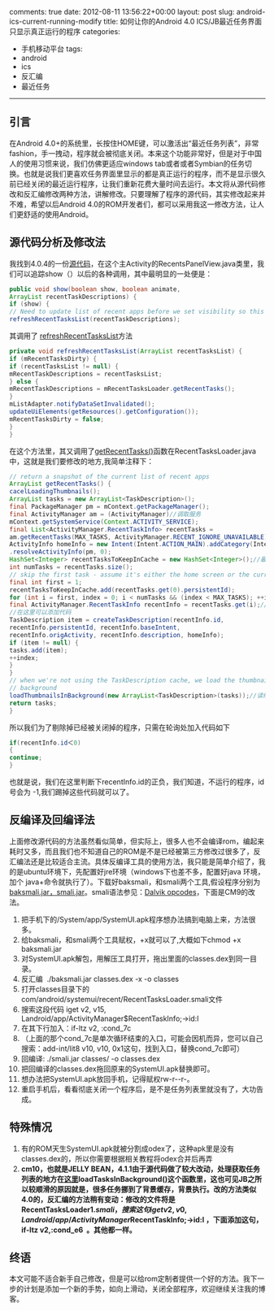 comments: true
date: 2012-08-11 13:56:22+00:00
layout: post
slug: android-ics-current-running-modify
title: 如何让你的Android 4.0 ICS/JB最近任务界面只显示真正运行的程序
categories:
- 手机移动平台
tags:
- android
- ics
- 反汇编
- 最近任务

---
## 引言


在Android 4.0+的系统里，长按住HOME键，可以激活出“最近任务列表”，非常fashion，手一拽动，程序就会被彻底关闭。本来这个功能非常好，但是对于中国人的使用习惯来说，我们仿佛更适应windows tab或者或者Symbian的任务切换。也就是说我们更喜欢任务界面里显示的都是真正运行的程序，而不是显示很久前已经关闭的最近运行程序，让我们重新花费大量时间去运行。本文将从源代码修改和反汇编修改两种方法，讲解修改。只要理解了程序的源代码，其实修改起来并不难，希望以后Android 4.0的ROM开发者们，都可以采用我这一修改方法，让人们更舒适的使用Android。

<!-- more -->
## 源代码分析及修改法


我找到4.0.4的一份[源代码](http://grepcode.com/file/repository.grepcode.com/java/ext/com.google.android/android/4.0.4_r1.2/com/android/systemui/recent/RecentsPanelView.java?av=f)，在这个主Activity的RecentsPanelView.java类里，我们可以追踪show（）以后的各种调用，其中最明显的一处便是：

``` java
public void show(boolean show, boolean animate,
ArrayList recentTaskDescriptions) {
if (show) {
// Need to update list of recent apps before we set visibility so this view's
refreshRecentTasksList(recentTaskDescriptions);
```

其调用了 [refreshRecentTasksList](http://grepcode.com/file/repository.grepcode.com/java/ext/com.google.android/android/4.0.4_r1.2/com/android/systemui/recent/RecentsPanelView.java#RecentsPanelView.refreshRecentTasksList%28java.util.ArrayList%29)方法

``` java
private void refreshRecentTasksList(ArrayList recentTasksList) {
if (mRecentTasksDirty) {
if (recentTasksList != null) {
mRecentTaskDescriptions = recentTasksList;
} else {
mRecentTaskDescriptions = mRecentTasksLoader.getRecentTasks();
}
mListAdapter.notifyDataSetInvalidated();
updateUiElements(getResources().getConfiguration());
mRecentTasksDirty = false;
}
}
```

在这个方法里，其又调用了[getRecentTasks()](http://grepcode.com/file/repository.grepcode.com/java/ext/com.google.android/android/4.0.4_r1.2/com/android/systemui/recent/RecentTasksLoader.java#RecentTasksLoader.getRecentTasks%28%29)函数在RecentTasksLoader.java中，这就是我们要修改的地方,我简单注释下：

``` java
// return a snapshot of the current list of recent apps
ArrayList getRecentTasks() {
cacelLoadingThumbnails();
ArrayList tasks = new ArrayList<TaskDescription>();
final PackageManager pm = mContext.getPackageManager();
final ActivityManager am = (ActivityManager)//调取服务
mContext.getSystemService(Context.ACTIVITY_SERVICE);
final List<ActivityManager.RecentTaskInfo> recentTasks =
am.getRecentTasks(MAX_TASKS, ActivityManager.RECENT_IGNORE_UNAVAILABLE);//调取最近活动列表
ActivityInfo homeInfo = new Intent(Intent.ACTION_MAIN).addCategory(Intent.CATEGORY_HOME)
.resolveActivityInfo(pm, 0);
HashSet<Integer> recentTasksToKeepInCache = new HashSet<Integer>();//最前端的任务不显示
int numTasks = recentTasks.size();
// skip the first task - assume it's either the home screen or the current activity.
final int first = 1;
recentTasksToKeepInCache.add(recentTasks.get(0).persistentId);
for (int i = first, index = 0; i < numTasks && (index < MAX_TASKS); ++i) {//开始轮询
final ActivityManager.RecentTaskInfo recentInfo = recentTasks.get(i);//获取单个taskinfo
//在这里可以添加代码
TaskDescription item = createTaskDescription(recentInfo.id,
recentInfo.persistentId, recentInfo.baseIntent,
recentInfo.origActivity, recentInfo.description, homeInfo);
if (item != null) {
tasks.add(item);
++index;
}
}
// when we're not using the TaskDescription cache, we load the thumbnails in the
// background
loadThumbnailsInBackground(new ArrayList<TaskDescription>(tasks));//读缩略图
return tasks;
}
```

所以我们为了剔除掉已经被关闭掉的程序，只需在轮询处加入代码如下
``` java
if(recentInfo.id＜0)
{
continue;
}
```

也就是说，我们在这里判断下recentInfo.id的正负，我们知道，不运行的程序，id号会为 -1,我们踢掉这些代码就可以了。


## 反编译及回编译法


上面修改源代码的方法虽然看似简单，但实际上，很多人也不会编译rom，编起来耗时又多，而且我们也不知道自己的ROM是不是已经被第三方修改过很多了，反汇编法还是比较适合主流。具体反编译工具的使用方法，我只能是简单介绍了，我的是ubuntu环境下，先配置好jre环境（windows下也差不多，配置好java 环境，加个 java+命令就执行了）。下载好baksmali，和smali两个工具,假设程序分别为[baksmali.jar，smali.jar](http://code.google.com/p/smali/downloads/list)。smali语法参见：[Dalvik opcodes](http://www.blogjava.net/midea0978/archive/2012/01/04/367847.html)，下面是CM9的改法。



	
  1. 把手机下的/System/app/SystemUI.apk程序想办法搞到电脑上来，方法很多。
  2. 给baksmali，和smali两个工具赋权，+x就可以了,大概如下chmod +x baksmali.jar	
  3. 对SystemUI.apk解包，用解压工具打开，拖出里面的classes.dex到同一目录。
  4. 反汇编  ./baksmali.jar classes.dex -x -o classes
  5. 打开classes目录下的com/android/systemui/recent/RecentTasksLoader.smali文件
  6. 搜索这段代码 iget v2, v15, Landroid/app/ActivityManager$RecentTaskInfo;->id:I
  7. 在其下行加入：if-ltz v2, :cond_7c	
  8. （上面的那个cond_7c是单次循环结束的入口，可能会因机而异，您可以自己搜索：add-int/lit8 v10, v10, 0x1这句，找到入口，替换cond_7c即可）	
  9. 回编译: ./smali.jar classes/ -o classes.dex
  10. 把回编译的classes.dex拖回原来的SystemUI.apk替换即可。
  11. 想办法把SystemUI.apk放回手机，记得赋权rw-r--r-。
  12. 重启手机后，看看彻底关闭一个程序后，是不是任务列表里就没有了，大功告成。




## 特殊情况





	
  1. 有的ROM天生SystemUI.apk就被分割成odex了，这种apk里是没有classes.dex的，所以你需要根据相关教程将odex合并后再弄
  2. **cm10，也就是JELLY BEAN，4.1.1由于源代码做了较大改动，处理获取任务列表的地方在[这里](http://grepcode.com/file/repository.grepcode.com/java/ext/com.google.android/android/4.1.1_r1/com/android/systemui/recent/RecentTasksLoader.java?av=f)loadTasksInBackground()这个函数里，这也可见JB之所以较顺滑的原因就是，很多任务挪到了背景缓存，背景执行。改的方法类似4.0的，反汇编的方法稍有变动：修改的文件将是 RecentTasksLoader$1.smali ，搜索这句 iget v2, v0, Landroid/app/ActivityManager$RecentTaskInfo;->id:I ，下面添加这句，if-ltz v2,:cond_e6  。其他都一样。**




## 终语


本文可能不适合新手自己修改，但是可以给rom定制者提供一个好的方法。我下一步的计划是添加一个新的手势，如向上滑动，关闭全部程序，欢迎继续关注我的博客。




